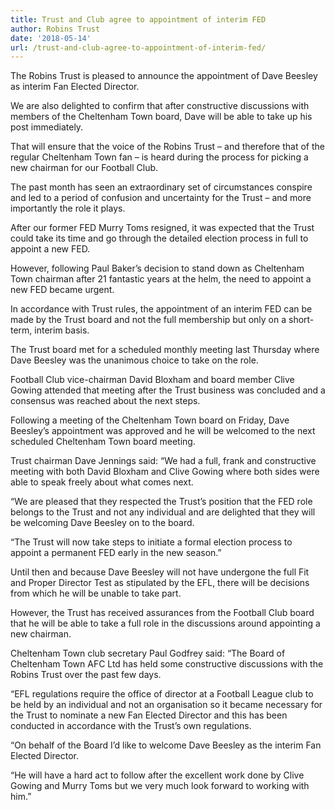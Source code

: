 ```yaml
---
title: Trust and Club agree to appointment of interim FED
author: Robins Trust
date: '2018-05-14'
url: /trust-and-club-agree-to-appointment-of-interim-fed/
---
```


The Robins Trust is pleased to announce the appointment of Dave Beesley as interim Fan Elected Director.

We are also delighted to confirm that after constructive discussions with members of the Cheltenham Town board, Dave will be able to take up his post immediately.

That will ensure that the voice of the Robins Trust – and therefore that of the regular Cheltenham Town fan – is heard during the process for picking a new chairman for our Football Club.

The past month has seen an extraordinary set of circumstances conspire and led to a period of confusion and uncertainty for the Trust – and more importantly the role it plays.

After our former FED Murry Toms resigned, it was expected that the Trust could take its time and go through the detailed election process in full to appoint a new FED.

However, following Paul Baker’s decision to stand down as Cheltenham Town chairman after 21 fantastic years at the helm, the need to appoint a new FED became urgent.

In accordance with Trust rules, the appointment of an interim FED can be made by the Trust board and not the full membership but only on a short-term, interim basis.

The Trust board met for a scheduled monthly meeting last Thursday where Dave Beesley was the unanimous choice to take on the role.

Football Club vice-chairman David Bloxham and board member Clive Gowing attended that meeting after the Trust business was concluded and a consensus was reached about the next steps.

Following a meeting of the Cheltenham Town board on Friday, Dave Beesley’s appointment was approved and he will be welcomed to the next scheduled Cheltenham Town board meeting.

Trust chairman Dave Jennings said: “We had a full, frank and constructive meeting with both David Bloxham and Clive Gowing where both sides were able to speak freely about what comes next.

“We are pleased that they respected the Trust’s position that the FED role belongs to the Trust and not any individual and are delighted that they will be welcoming Dave Beesley on to the board.

“The Trust will now take steps to initiate a formal election process to appoint a permanent FED early in the new season.”

Until then and because Dave Beesley will not have undergone the full Fit and Proper Director Test as stipulated by the EFL, there will be decisions from which he will be unable to take part.

However, the Trust has received assurances from the Football Club board that he will be able to take a full role in the discussions around appointing a new chairman.

Cheltenham Town club secretary Paul Godfrey said: “The Board of Cheltenham Town AFC Ltd has held some constructive discussions with the Robins Trust over the past few days.

&#8220;EFL regulations require the office of director at a Football League club to be held by an individual and not an organisation so it became necessary for the Trust to nominate a new Fan Elected Director and this has been conducted in accordance with the Trust&#8217;s own regulations.

&#8220;On behalf of the Board I&#8217;d like to welcome Dave Beesley as the interim Fan Elected Director.

“He will have a hard act to follow after the excellent work done by Clive Gowing and Murry Toms but we very much look forward to working with him.&#8221;
